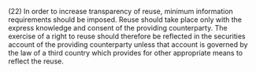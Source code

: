 (22) In order to increase transparency of reuse, minimum information requirements should be imposed. Reuse should take place only with the express knowledge and consent of the providing counterparty. The exercise of a right to reuse should therefore be reflected in the securities account of the providing counterparty unless that account is governed by the law of a third country which provides for other appropriate means to reflect the reuse.